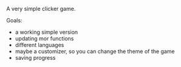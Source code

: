 A very simple clicker game.

Goals:
- a working simple version
- updating mor functions
- different languages
- maybe a customizer, so you can change the theme of the game
- saving progress
